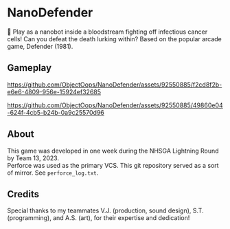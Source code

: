 # NanoDefender
🦠 Play as a nanobot inside a bloodstream fighting off infectious cancer cells! Can you defeat the death lurking within? Based on the popular arcade game, Defender (1981).

## Gameplay

https://github.com/ObjectOops/NanoDefender/assets/92550885/f2cd8f2b-e6e6-4809-956e-15924ef32685

https://github.com/ObjectOops/NanoDefender/assets/92550885/49860e04-624f-4cb5-b24b-0a9c25570d96

## About
This game was developed in one week during the NHSGA Lightning Round by Team 13, 2023.  
Perforce was used as the primary VCS. This git repository served as a sort of mirror. See `perforce_log.txt`.

## Credits
Special thanks to my teammates V.J. (production, sound design), S.T. (programming), and A.S. (art), for their expertise and dedication!
